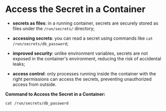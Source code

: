# Access the Secret in a Container

- **secrets as files**: in a running container, secrets are securely stored as files under the `/run/secrets/` directory;
- **accessing secrets**: you can read a secret using commands like `cat /run/secrets/db_password`;
- **improved security**: unlike environment variables, secrets are not exposed in the container's environment, reducing the risk of accidental leaks;
 

- **access control**: only processes running inside the container with the right permissions can access the secrets, preventing unauthorized access from outside.

**Command to Access the Secret in a Container:**

```commandline
cat /run/secrets/db_password
```
